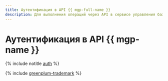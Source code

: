```yaml
---
title: Аутентификация в API {{ mgp-full-name }}
description: Для выполнения операций через API в сервисе управления базами данных Greenplum – {{ mgp-full-name }}, необходимо получить IAM-токен для своего аккаунта.
---
```


# Аутентификация в API {{ mgp-name }}

{% include notitle [auth](../../_includes/authentication.md) %}

{% include [greenplum-trademark](../../_includes/mdb/mgp/trademark.md) %}